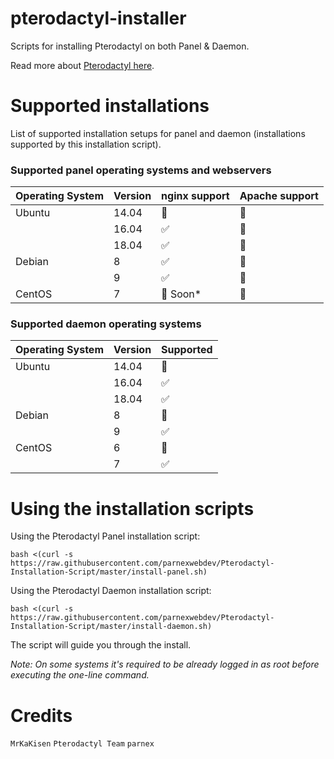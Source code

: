 # pterodactyl-installer

Scripts for installing Pterodactyl on both Panel & Daemon.

Read more about [Pterodactyl here](https://pterodactyl.io/).

# Supported installations

List of supported installation setups for panel and daemon (installations supported by this installation script).

### Supported panel operating systems and webservers

| Operating System  | Version | nginx support      | Apache support |
| ----------------- | ------- | ------------------ | -------------- |
| Ubuntu            | 14.04   | :red_circle:       | :red_circle:   |
|                   | 16.04   | :white_check_mark: | :red_circle:   |
|                   | 18.04   | :white_check_mark: | :red_circle:   |
| Debian            | 8       | :white_check_mark: | :red_circle:   |
|                   | 9       | :white_check_mark: | :red_circle:   |
| CentOS            | 7       | :red_circle: Soon* | :red_circle:   |

### Supported daemon operating systems

| Operating System  | Version | Supported          |
| ----------------- | ------- | ------------------ |
| Ubuntu            | 14.04   | :red_circle:       |
|                   | 16.04   | :white_check_mark: |
|                   | 18.04   | :white_check_mark: |
| Debian            | 8       | :red_circle:       |
|                   | 9       | :white_check_mark: |
| CentOS            | 6       | :red_circle:       |
|                   | 7       | :white_check_mark: |



# Using the installation scripts

Using the Pterodactyl Panel installation script:

`bash <(curl -s https://raw.githubusercontent.com/parnexwebdev/Pterodactyl-Installation-Script/master/install-panel.sh)`

Using the Pterodactyl Daemon installation script:

`bash <(curl -s https://raw.githubusercontent.com/parnexwebdev/Pterodactyl-Installation-Script/master/install-daemon.sh)`

The script will guide you through the install.

*Note: On some systems it's required to be already logged in as root before executing the one-line command.*

# Credits

`MrKaKisen`
`Pterodactyl Team`
`parnex`


